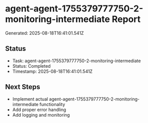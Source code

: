 # agent-agent-1755379777750-2-monitoring-intermediate Report

Generated: 2025-08-18T16:41:01.541Z

## Status
- Task: agent-agent-1755379777750-2-monitoring-intermediate
- Status: Completed
- Timestamp: 2025-08-18T16:41:01.541Z

## Next Steps
- Implement actual agent-agent-1755379777750-2-monitoring-intermediate functionality
- Add proper error handling
- Add logging and monitoring
